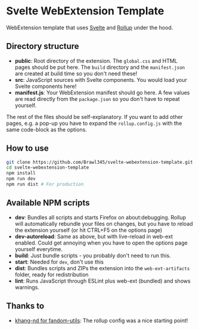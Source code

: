 Svelte WebExtension Template
============================
WebExtension template that uses [Svelte](https://svelte.dev/) and [Rollup](https://rollupjs.org/guide/en/) under the hood.

## Directory structure

* **public**: Root directory of the extension. The `global.css` and HTML pages should be put here. The `build` directory and the `manifest.json` are created at build time so you don't need these!
* **src**: JavaScript sources with Svelte components. You would load your Svelte components here!
* **manifest.js**: Your WebExtension manifest should go here. A few values are read directly from the `package.json` so you don't have to repeat yourself.

The rest of the files should be self-explanatory. If you want to add other pages, e.g. a pop-up you have to expand the `rollup.config.js` with the same code-block as the options.

## How to use

```bash
git clone https://github.com/Brawl345/svelte-webextension-template.git
cd svelte-webextension-template
npm install
npm run dev
npm run dist # For production
```

## Available NPM scripts

* **dev**: Bundles all scripts and starts Firefox on about:debugging. Rollup will automatically rebundle your files on changes, but you have to reload the extension yourself (or hit CTRL+F5 on the options page)
* **dev-autoreload**: Same as above, but with live-reload in web-ext enabled. Could get annoying when you have to open the options page yourself everytime.
* **build**: Just bundle scripts - you probably don't need to run this.
* **start**: Needed for `dev`, don't use this
* **dist**: Bundles scripts and ZIPs the extension into the `web-ext-artifacts` folder, ready for redistribution
* **lint**: Runs JavaScript through ESLint plus web-ext (bundled) and shows warnings.

## Thanks to

* [khang-nd for fandom-utils](https://github.com/khang-nd/fandom-utils): The rollup config was a nice starting point!
